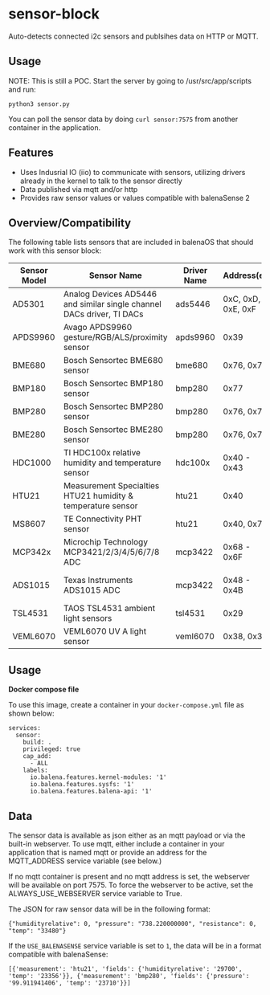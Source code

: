 # sensor-block
Auto-detects connected i2c sensors and publsihes data on HTTP or MQTT.

## Usage
NOTE: This is still a POC. Start the server by going to /usr/src/app/scripts and run:

`python3 sensor.py`

You can poll the sensor data by doing `curl sensor:7575` from another container in the application.

## Features
- Uses Indusrial IO (iio) to communicate with sensors, utilizing drivers already in the kernel to talk to the sensor directly
- Data published via mqtt and/or http
- Provides raw sensor values or values compatible with balenaSense 2

## Overview/Compatibility
The following table lists sensors that are included in balenaOS that should work with this sensor block:

| Sensor Model | Sensor Name | Driver Name | Address(es) | Tested? |
| ------------ | ----------- | ----------- | ----------- | ------- |
| AD5301 | Analog Devices AD5446 and similar single channel DACs driver, TI DACs | ads5446 | 0xC, 0xD, 0xE, 0xF | Not tested |
| APDS9960 | Avago APDS9960 gesture/RGB/ALS/proximity sensor | apds9960 | 0x39 | Yes, NOT working |
| BME680 | Bosch Sensortec BME680 sensor | bme680 | 0x76, 0x77 | Yes, works |
| BMP180 | Bosch Sensortec BMP180 sensor | bmp280 | 0x77 | Not tested |
| BMP280 | Bosch Sensortec BMP280 sensor | bmp280 | 0x76, 0x77 | Yes, works |
| BME280 | Bosch Sensortec BME280 sensor | bmp280 | 0x76, 0x77 | Yes, works |
| HDC1000 | TI HDC100x relative humidity and temperature sensor | hdc100x | 0x40 - 0x43 | Not tested |
| HTU21 | Measurement Specialties HTU21 humidity & temperature sensor | htu21 | 0x40 | Yes, works |
| MS8607 | TE Connectivity PHT sensor | htu21 | 0x40, 0x76 | Not tested |
| MCP342x | Microchip Technology MCP3421/2/3/4/5/6/7/8 ADC | mcp3422 | 0x68 - 0x6F | Not tested |
| ADS1015 | Texas Instruments ADS1015 ADC | mcp3422 | 0x48 - 0x4B | Yes, NOT working |
| TSL4531 | TAOS TSL4531 ambient light sensors | tsl4531 | 0x29 | Not tested |
| VEML6070 | VEML6070 UV A light sensor | veml6070 | 0x38, 0x39 | Yes, works |

## Usage

**Docker compose file**

To use this image, create a container in your `docker-compose.yml` file as shown below:

```
services:
  sensor:
    build: .
    privileged: true
    cap_add:
      - ALL
    labels:
      io.balena.features.kernel-modules: '1'
      io.balena.features.sysfs: '1'
      io.balena.features.balena-api: '1'
```

## Data

The sensor data is available as json either as an mqtt payload or via the built-in webserver. To use mqtt, either include a container in your application that is named mqtt or provide an address for the MQTT_ADDRESS service variable (see below.)

If no mqtt container is present and no mqtt address is set, the webserver will be available on port 7575. To force the webserver to be active, set the ALWAYS_USE_WEBSERVER service variable to True.

The JSON for raw sensor data will be in the following format: 
```
{"humidityrelative": 0, "pressure": "738.220000000", "resistance": 0, "temp": "33480"}
```
If the `USE_BALENASENSE` service variable is set to `1`, the data will be in a format compatible with balenaSense:
```
[{'measurement': 'htu21', 'fields': {'humidityrelative': '29700', 'temp': '23356'}}, {'measurement': 'bmp280', 'fields': {'pressure': '99.911941406', 'temp': '23710'}}]
```
